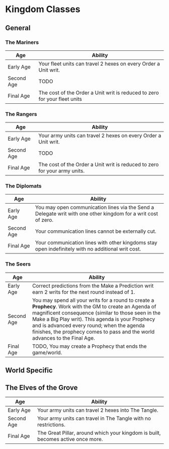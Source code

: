 # Kingdom Classes

## General

### The Mariners

| Age        | Ability                                                                   |
| ---------- | ------------------------------------------------------------------------- |
| Early Age  | Your fleet units can travel 2 hexes on every Order a Unit writ.           |
| Second Age | TODO                                                                      |
| Final Age  | The cost of the Order a Unit writ is reduced to zero for your fleet units |

### The Rangers

| Age        | Ability                                                                   |
| ---------- | ------------------------------------------------------------------------- |
| Early Age  | Your army units can travel 2 hexes on every Order a Unit writ.            |
| Second Age | TODO                                                                      |
| Final Age  | The cost of the Order a Unit writ is reduced to zero for your army units. |

### The Diplomats

| Age        | Ability                                                                                                       |
| ---------- | ------------------------------------------------------------------------------------------------------------- |
| Early Age  | You may open communication lines via the Send a Delegate writ with one other kingdom for a writ cost of zero. |
| Second Age | Your communication lines cannot be externally cut.                                                            |
| Final Age  | Your communication lines with other kingdoms stay open indefinitely with no additional writ cost.             |

### The Seers

| Age        | Ability                                                                                                                                                                                                                                                                                                                                         |
| ---------- | ----------------------------------------------------------------------------------------------------------------------------------------------------------------------------------------------------------------------------------------------------------------------------------------------------------------------------------------------- |
| Early Age  | Correct predictions from the Make a Prediction writ earn 2 writs for the next round instead of 1.                                                                                                                                                                                                                                               |
| Second Age | You may spend all your writs for a round to create a **Prophecy**. Work with the GM to create an Agenda of magnificent consequence (similar to those seen in the Make a Big Play writ). This agenda is your Prophecy and is advanced every round; when the agenda finishes, the prophecy comes to pass and the world advances to the Final Age. |
| Final Age  | TODO, You may create a Prophecy that ends the game/world.                                                                                                                                                                                                                                                                                                                                          |

## World Specific

## The Elves of the Grove

| Age        | Ability                                                                         |
| ---------- | ------------------------------------------------------------------------------- |
| Early Age  | Your army units can travel 2 hexes into The Tangle.                             |
| Second Age | Your army units can travel in The Tangle with no restrictions.                  |
| Final Age  | The Great Pillar, around which your kingdom is built, becomes active once more. |
